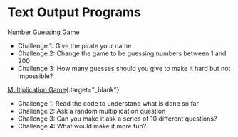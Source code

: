 # Text Output Programs

[Number Guessing Game](https://trinket.io/library/trinkets/920e5a0a8d)
* Challenge 1: Give the pirate your name
* Challenge 2: Change the game to be guessing numbers between 1 and 200
* Challenge 3: How many guesses should you give to make it hard but not impossible?

[Multiplication Game](https://trinket.io/library/trinkets/b91ab2bbc5){:target="_blank"}
* Challenge 1: Read the code to understand what is done so far
* Challenge 2: Ask a random multiplication question
* Challenge 3: Can you make it ask a series of 10 different questions?
* Challenge 4: What would make it more fun?

